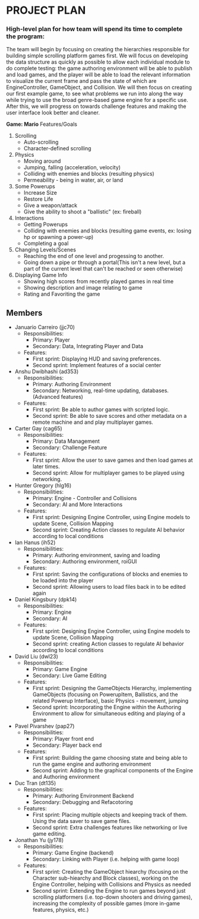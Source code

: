 PROJECT PLAN
===

### High-level plan for how team will spend its time to complete the program:
The team will begin by focusing on creating the hierarchies responsible for building simple scrolling platform games first. We will focus on developing the data structure as quickly as possible to allow each individual module to do complete testing: the game authoring environment will be able to publish and load games, and the player will be able to load the relevant information to visualize the current frame and pass the state of which are EngineController, GameObject, and Collision. We will then focus on creating our first example game, to see what problems we run into along the way while trying to use the broad genre-based game engine for a specific use. After this, we will progress on towards challenge features and making the user interface look better and cleaner.

**Game: Mario**
Features/Goals
1. Scrolling
    * Auto-scrolling
    * Character-defined scrolling
2. Physics
    * Moving around
    * Jumping, falling (acceleration, velocity)
    * Colliding with enemies and blocks (resulting physics)
    * Permeability - being in water, air, or land
3. Some Powerups
    * Increase Size
    * Restore Life
    * Give a weapon/attack
    * Give the ability to shoot a "ballistic" (ex: fireball)
4. Interactions
    * Getting Powerups
    * Colliding with enemies and blocks (resulting game events, ex: losing hp or spawning a power-up)
    * Completing a goal
5. Changing Levels/Scenes
    * Reaching the end of one level and progessing to another.
    * Going down a pipe or through a portal(This isn't a new level, but a part of the current level that can't be reached or seen otherwise)
6. Displaying Game Info
    * Showing high scores from recently played games in real time
    * Showing description and image relating to game
    * Rating and Favoriting the game

## Members
* Januario Carreiro (jjc70)
    * Responsibilities:
        * Primary: Player
        * Secondary: Data, Integrating Player and Data
    * Features:
        * First sprint: Displaying HUD and saving preferences. 
        * Second sprint: Implement features of a social center
* Anshu Dwibhashi (ad353)
    * Responsibilities:
        * Primary: Authoring Environment
        * Secondary: Networking, real-time updating, databases. (Advanced features)
    * Features:
        * First sprint: Be able to author games with scripted logic.
        * Second sprint: Be able to save scores and other metadata on a remote machine and and play multiplayer games.
* Carter Gay (cag65)
    * Responsibilities:
        * Primary: Data Management
        * Secondary: Challenge Feature
    * Features:
        * First sprint: Allow the user to save games and then load games at later times.
        * Second sprint: Allow for multiplayer games to be played using networking.
* Hunter Gregory (hlg16)
    * Responsibilities:
        * Primary: Engine - Controller and Collisions 
        * Secondary: AI and More Interactions
    * Features:
        * First sprint: Designing Engine Controller, using Engine models to update Scene, Collision Mapping
        * Second sprint: Creating Action classes to regulate AI behavior according to local conditions
* Ian Hanus (ih52)
    * Responsibilities:
        * Primary: Authoring environment, saving and loading
        * Secondary: Authoring environment, roiGUI
    * Features:
        * First sprint: Saving the configurations of blocks and enemies to be loaded into the player
        * Second sprint: Allowing users to load files back in to be edited again
* Daniel Kingsbury (dpk14)
    * Responsibilities:
        * Primary: Engine 
        * Secondary: AI
    * Features:
        * First sprint: Designing Engine Controller, using Engine models to update Scene, Collision Mapping
        * Second sprint: creating Action classes to regulate AI behavior according to local conditions
* David Liu (dwl23)
    * Responsibilities:
        * Primary: Game Engine
        * Secondary: Live Game Editing
    * Features:
        * First sprint: Designing the GameObjects Hierarchy, implementing GameObjects (focusing on PowerupItem, Ballistics, and the related Powerup Interface), basic Physics - movement, jumping
        * Second sprint: Incorporating the Engine within the Authoring Environment to allow for simultaneous editing and playing of a game
* Pavel Pivarshev (pap27)
    * Responsibilities:
        * Primary: Player front end
        * Secondary: Player back end
    * Features:
        * First sprint: Building the game choosing state and being able to run the game engine and authoring environment
        * Second sprint: Adding to the graphical components of the Engine and Authoring environment
* Duc Tran (dt135)
    * Responsibilities:
        * Primary: Authoring Environment Backend
        * Secondary: Debugging and Refacotoring
    * Features:
        * First sprint: Placing multiple objects and keeping track of them. Using the data saver to save game files.
        * Second sprint: Extra challenges features like networking or live game editing.
* Jonathan Yu (jy178)
    * Responsibilities:
        * Primary: Game Engine (backend)
        * Secondary: Linking with Player (i.e. helping with game loop)
    * Features:
        * First sprint: Creating the GameObject hiearchy (focusing on the Character sub-hiearchy and Block classes), working on the Engine Controller, helping with Collisions and Physics as needed
        * Second sprint: Extending the Engine to run games beyond just scrolling platformers (i.e. top-down shooters and driving games), increasing the complexity of possible games (more in-game features, physics, etc.)